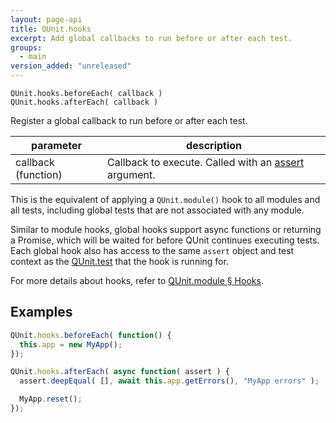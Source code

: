 ```yaml
---
layout: page-api
title: QUnit.hooks
excerpt: Add global callbacks to run before or after each test.
groups:
  - main
version_added: "unreleased"
---
```


`QUnit.hooks.beforeEach( callback )`<br>
`QUnit.hooks.afterEach( callback )`

Register a global callback to run before or after each test.

| parameter | description |
|-----------|-------------|
| callback (function) | Callback to execute. Called with an [assert](../assert/index.md) argument. |

This is the equivalent of applying a `QUnit.module()` hook to all modules and all tests, including global tests that are not associated with any module.

Similar to module hooks, global hooks support async functions or returning a Promise, which will be waited for before QUnit continues executing tests. Each global hook also has access to the same `assert` object and test context as the [QUnit.test](./test.md) that the hook is running for.

For more details about hooks, refer to [QUnit.module § Hooks](./module.md#hooks).

## Examples

```js
QUnit.hooks.beforeEach( function() {
  this.app = new MyApp();
});

QUnit.hooks.afterEach( async function( assert ) {
  assert.deepEqual( [], await this.app.getErrors(), "MyApp errors" );

  MyApp.reset();
});
```
